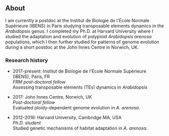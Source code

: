 ## About

I am currently a postdoc at the Institut de Biologie de l'École Normale Supérieure (IBENS) in Paris studying transposable elements dynamics in the _Arabidopsis_ genus. I completed my Ph.D. at Harvard University where I studied the adaptation and evolution of polyploid _Arabidopsis arenosa_ populations, which I then further studied for patterns of genome evolution during a short postdoc at the John Innes Centre in Norwich, UK. 

### Research history

- 2017-present: Institut de Biologie de l'École Normale Supérieure (IBENS), Paris, FR  
_FRM post-doctoral fellow_  
Assessing transposable elements (TEs) dynamics in _Arabidopsis_

- 2017: John Innes Centre, Norwich, UK  
_Post-doctoral fellow_  
Evaluated ploidy-dependent genome evolution in _A. arenosa_. 

- 2012-2016: Harvard University, Cambridge MA, USA  
_Ph.D. student_  
Studied genetic mechanisms of habitat adaptation in _A. arenosa_. 
